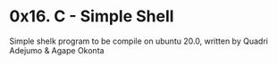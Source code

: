 # 0x16. C - Simple Shell

Simple shelk program to be compile on ubuntu 20.0, written by
Quadri Adejumo &
Agape Okonta
